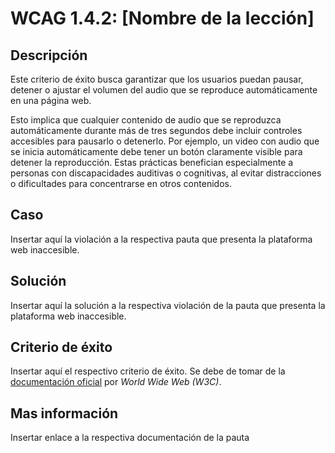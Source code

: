 # WCAG 1.4.2: [Nombre de la lección]

## Descripción

Este criterio de éxito busca garantizar que los usuarios puedan pausar, detener o ajustar el volumen del audio que se reproduce automáticamente en una página web.

Esto implica que cualquier contenido de audio que se reproduzca automáticamente durante más de tres segundos debe incluir controles accesibles para pausarlo o detenerlo. Por ejemplo, un video con audio que se inicia automáticamente debe tener un botón claramente visible para detener la reproducción. Estas prácticas benefician especialmente a personas con discapacidades auditivas o cognitivas, al evitar distracciones o dificultades para concentrarse en otros contenidos.

## Caso

Insertar aquí la violación a la respectiva pauta que presenta la plataforma web inaccesible.

## Solución

Insertar aquí la solución a la respectiva violación de la pauta que presenta la plataforma web inaccesible.

## Criterio de éxito

Insertar aquí el respectivo criterio de éxito. Se debe de tomar de la [documentación oficial](https://www.w3.org/WAI/) por *World Wide Web (W3C)*.

## Mas información

Insertar enlace a la respectiva documentación de la pauta
